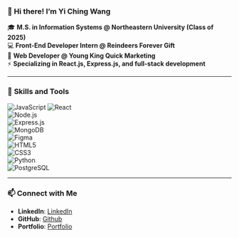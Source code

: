 ### 👋 Hi there! I’m Yi Ching Wang  

🎓 **M.S. in Information Systems @ Northeastern University (Class of 2025)**  
💻 **Front-End Developer Intern @ Reindeers Forever Gift**  
🚀 **Web Developer @ Young King Quick Marketing**  
⚡ **Specializing in React.js, Express.js, and full-stack development**  

---

### 🌟 **Skills and Tools**  
![JavaScript](https://img.shields.io/badge/JavaScript-000000?style=flat&logo=javascript)  ![React](https://img.shields.io/badge/React-000000?style=flat&logo=react)  
![Node.js](https://img.shields.io/badge/Node.js-000000?style=flat&logo=node.js)  
![Express.js](https://img.shields.io/badge/Express.js-000000?style=flat&logo=express)  
![MongoDB](https://img.shields.io/badge/MongoDB-000000?style=flat&logo=mongodb)  
![Figma](https://img.shields.io/badge/Figma-000000?style=flat&logo=figma)  
![HTML5](https://img.shields.io/badge/HTML5-000000?style=flat&logo=html5)  
![CSS3](https://img.shields.io/badge/CSS3-000000?style=flat&logo=css3)  
![Python](https://img.shields.io/badge/Python-000000?style=flat&logo=python)  
![PostgreSQL](https://img.shields.io/badge/PostgreSQL-000000?style=flat&logo=postgresql)  

---

### 📫 **Connect with Me**
- **LinkedIn**: [LinkedIn](https://www.linkedin.com/in/yi-ching-wang-67734422b/)  
- **GitHub**: [Github](https://github.com/YiChingWang)  
- **Portfolio**: [Portfolio](https://personal-website-tau-tawny-98.vercel.app/)  
